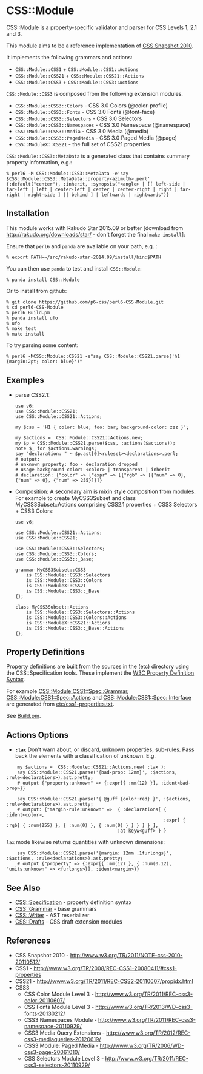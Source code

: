 # CSS::Module

CSS::Module is a property-specific validator and parser for CSS Levels 1, 2.1 and  3.

This module aims to be a reference implementation of [CSS Snapshot 2010](http://www.w3.org/TR/2011/NOTE-css-2010-20110512/).

It implements the following grammars and actions:

- `CSS::Module::CSS1` + `CSS::Module::CSS1::Actions`
- `CSS::Module::CSS21` + `CSS::Module::CSS21::Actions`
- `CSS::Module::CSS3` + `CSS::Module::CSS3::Actions`

`CSS::Module::CSS3` is composed from the following extension modules.

- `CSS::Module::CSS3::Colors`     - CSS 3.0 Colors (@color-profile)
- `CSS::Module::CSS3::Fonts`      - CSS 3.0 Fonts (@font-face)
- `CSS::Module::CSS3::Selectors`  - CSS 3.0 Selectors
- `CSS::Module::CSS3::Namespaces` - CSS 3.0 Namespace (@namespace)
- `CSS::Module::CSS3::Media`      - CSS 3.0 Media (@media)
- `CSS::Module::CSS3::PagedMedia` - CSS 3.0 Paged Media (@page)
- `CSS::ModuleX::CSS21`           - the full set of CSS21 properties

`CSS::Module::CSS3::MetaData` is a generated class that contains summary property information, e.g.: 
```
% perl6 -M CSS::Module::CSS3::MetaData -e'say $CSS::Module::CSS3::MetaData::property<azimuth>.perl'
{:default("center"), :inherit, :synopsis("<angle> | [[ left-side | far-left | left | center-left | center | center-right | right | far-right | right-side ] || behind ] | leftwards | rightwards")}
```

## Installation

This module works with Rakudo Star 2015.09 or better [download from http://rakudo.org/downloads/star/ - don't forget the final `make install`]:

Ensure that `perl6` and `panda` are available on your path, e.g. :

    % export PATH=~/src/rakudo-star-2014.09/install/bin:$PATH

You can then use `panda` to test and install `CSS::Module`:

    % panda install CSS::Module

Or to install from github:

    % git clone https://github.com/p6-css/perl6-CSS-Module.git
    % cd perl6-CSS-Module
    % perl6 Build.pm
    % panda install ufo
    % ufo
    % make test
    % make install

To try parsing some content:

    % perl6 -MCSS::Module::CSS21 -e"say CSS::Module::CSS21.parse('h1 {margin:2pt; color: blue}')"

## Examples

- parse CSS2.1:

    ```
    use v6;
    use CSS::Module::CSS21;
    use CSS::Module::CSS21::Actions;

    my $css = 'H1 { color: blue; foo: bar; background-color: zzz }';

    my $actions =  CSS::Module::CSS21::Actions.new;
    my $p = CSS::Module::CSS21.parse($css, :actions($actions));
    note $_ for $actions.warnings;
    say "declaration: " ~ $p.ast[0]<ruleset><declarations>.perl;
    # output:
    # unknown property: foo - declaration dropped
    # usage background-color: <color> | transparent | inherit
    # declaration: {"color" => {"expr" => [{"rgb" => [{"num" => 0}, {"num" => 0}, {"num" => 255}]}]}
    ```

- Composition: A secondary aim is mixin style composition from modules. For example to create MyCSS3Subset and class MyCSS3Subset::Actions comprising CSS2.1 properties + CSS3 Selectors + CSS3 Colors:

    ```
    use v6;

    use CSS::Module::CSS21::Actions;
    use CSS::Module::CSS21;

    use CSS::Module::CSS3::Selectors;
    use CSS::Module::CSS3::Colors;
    use CSS::Module::CSS3::_Base;

    grammar MyCSS3Subset::CSS3
        is CSS::Module::CSS3::Selectors
        is CSS::Module::CSS3::Colors
        is CSS::ModuleX::CSS21
        is CSS::Module::CSS3::_Base
    {};

    class MyCSS3Subset::Actions
        is CSS::Module::CSS3::Selectors::Actions
        is CSS::Module::CSS3::Colors::Actions
        is CSS::ModuleX::CSS21::Actions
        is CSS::Module::CSS3::_Base::Actions
    {};
    ```

## Property Definitions

Property definitions are built from the sources in the (etc) directory using the CSS::Specification tools. These implement the [W3C Property Definition Syntax](https://developer.mozilla.org/en-US/docs/Web/CSS/Value_definition_syntax).

For example [CSS::Module:CSS1::Spec::Grammar](lib/CSS/Module/CSS1/Spec/Grammar.pm), [CSS::Module:CSS1::Spec::Actions](lib/CSS/Module/CSS1/Spec/Actions.pm) and [CSS::Module:CSS1::Spec::Interface](lib/CSS/Module/CSS1/Spec/Interface.pm) are generated from [etc/css1-properties.txt](etc/css1-properties.txt).

See [Build.pm](Build.pm).

## Actions Options

- **`:lax`** Don't warn about, or discard, unknown properties, sub-rules. Pass back the elements with a classification
of unknown. E.g.
```
    my $actions =  CSS::Module::CSS21::Actions.new( :lax );
    say CSS::Module::CSS21.parse('{bad-prop: 12mm}', :$actions, :rule<declarations>).ast.pretty;
    # output {"property:unknown" => {:expr[{ :mm(12) }], :ident<bad-prop>}}

    say CSS::Module::CSS21.parse('{ @guff {color:red} }', :$actions, :rule<declarations>).ast.pretty;
    # output: {"margin-rule:unknown" =>  { :declarations[ { :ident<color>,
                                                          :expr[ { :rgb[ { :num(255) }, { :num(0) }, { :num(0) } ] } ] } ],
                                         :at-keyw<guff> } }
```
`lax` mode likewise returns quantities with unknown dimensions:
```
    say CSS::Module::CSS21.parse('{margin: 12mm .1furlongs}', :$actions, :rule<declarations>).ast.pretty;
    # output {"property" => {:expr[{ :mm(12) }, { :num(0.12), "units:unknown" => <furlongs>}], :ident<margin>}}
```
## See Also

- [CSS::Specification](https://github.com/p6-css/perl6-CSS-Specification) - property definition syntax
- [CSS::Grammar](https://github.com/p6-css/perl6-CSS-Grammar) - base grammars
- [CSS::Writer](https://github.com/p6-css/perl6-CSS-Writer) - AST reserializer
- [CSS::Drafts](https://github.com/p6-css/perl6-CSS-Drafts) - CSS draft extension modules

## References

- CSS Snapshot 2010 - http://www.w3.org/TR/2011/NOTE-css-2010-20110512/
- CSS1 - http://www.w3.org/TR/2008/REC-CSS1-20080411/#css1-properties
- CSS21 - http://www.w3.org/TR/2011/REC-CSS2-20110607/propidx.html
- CSS3
  - CSS Color Module Level 3 - http://www.w3.org/TR/2011/REC-css3-color-20110607/
  - CSS Fonts Module Level 3 - http://www.w3.org/TR/2013/WD-css3-fonts-20130212/
  - CSS3 Namespaces Module - http://www.w3.org/TR/2011/REC-css3-namespace-20110929/
  - CSS3 Media Query Extensions - http://www.w3.org/TR/2012/REC-css3-mediaqueries-20120619/
  - CSS3 Module: Paged Media - http://www.w3.org/TR/2006/WD-css3-page-20061010/
  - CSS Selectors Module Level 3 - http://www.w3.org/TR/2011/REC-css3-selectors-20110929/


